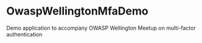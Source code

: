 # OwaspWellingtonMfaDemo
Demo application to accompany OWASP Wellington Meetup on multi-factor authentication

